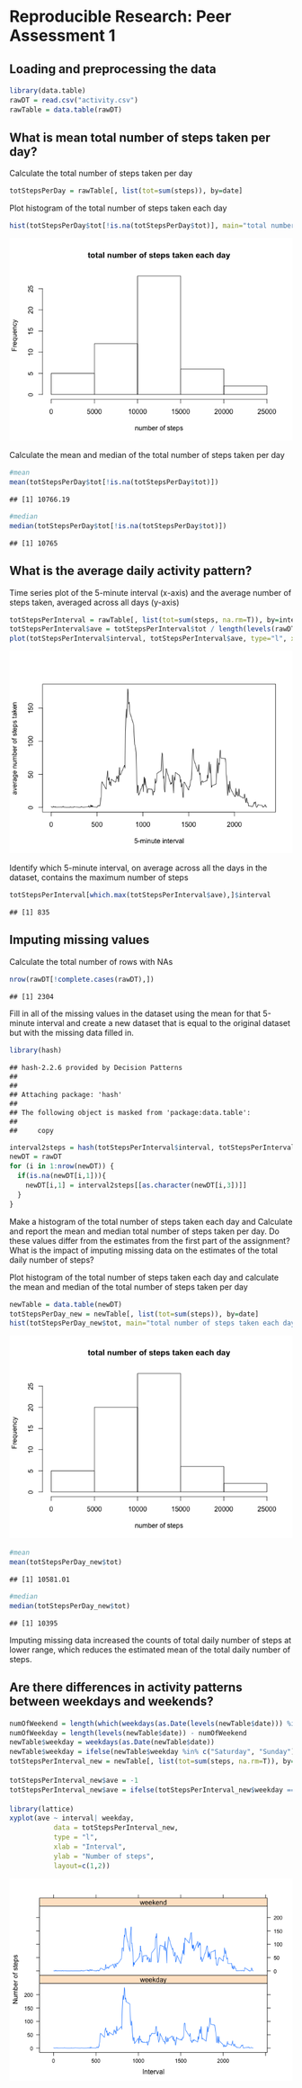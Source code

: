 # Reproducible Research: Peer Assessment 1


## Loading and preprocessing the data

```r
library(data.table)
rawDT = read.csv("activity.csv")
rawTable = data.table(rawDT)
```

## What is mean total number of steps taken per day?

Calculate the total number of steps taken per day


```r
totStepsPerDay = rawTable[, list(tot=sum(steps)), by=date]
```

Plot histogram of the total number of steps taken each day


```r
hist(totStepsPerDay$tot[!is.na(totStepsPerDay$tot)], main="total number of steps taken each day", xlab="number of steps")
```

![](PA1_template_files/figure-html/unnamed-chunk-3-1.png) 

Calculate the mean and median of the total number of steps taken per day


```r
#mean
mean(totStepsPerDay$tot[!is.na(totStepsPerDay$tot)])
```

```
## [1] 10766.19
```

```r
#median
median(totStepsPerDay$tot[!is.na(totStepsPerDay$tot)])
```

```
## [1] 10765
```

## What is the average daily activity pattern?

Time series plot of the 5-minute interval (x-axis) and the average number of steps taken, averaged across all days (y-axis)


```r
totStepsPerInterval = rawTable[, list(tot=sum(steps, na.rm=T)), by=interval]
totStepsPerInterval$ave = totStepsPerInterval$tot / length(levels(rawDT$date))
plot(totStepsPerInterval$interval, totStepsPerInterval$ave, type="l", xlab="5-minute interval", ylab="average number of steps taken")
```

![](PA1_template_files/figure-html/unnamed-chunk-5-1.png) 

Identify which 5-minute interval, on average across all the days in the dataset, contains the maximum number of steps


```r
totStepsPerInterval[which.max(totStepsPerInterval$ave),]$interval
```

```
## [1] 835
```

## Imputing missing values

Calculate the total number of rows with NAs


```r
nrow(rawDT[!complete.cases(rawDT),])
```

```
## [1] 2304
```

Fill in all of the missing values in the dataset using the mean for that 5-minute interval and create a new dataset that is equal to the original dataset but with the missing data filled in.


```r
library(hash)
```

```
## hash-2.2.6 provided by Decision Patterns
## 
## 
## Attaching package: 'hash'
## 
## The following object is masked from 'package:data.table':
## 
##     copy
```

```r
interval2steps = hash(totStepsPerInterval$interval, totStepsPerInterval$ave)
newDT = rawDT
for (i in 1:nrow(newDT)) {
  if(is.na(newDT[i,1])){
    newDT[i,1] = interval2steps[[as.character(newDT[i,3])]]
  }
}
```

Make a histogram of the total number of steps taken each day and Calculate and report the mean and median total number of steps taken per day. Do these values differ from the estimates from the first part of the assignment? What is the impact of imputing missing data on the estimates of the total daily number of steps?

Plot histogram of the total number of steps taken each day and calculate the mean and median of the total number of steps taken per day


```r
newTable = data.table(newDT)
totStepsPerDay_new = newTable[, list(tot=sum(steps)), by=date]
hist(totStepsPerDay_new$tot, main="total number of steps taken each day", xlab="number of steps")
```

![](PA1_template_files/figure-html/unnamed-chunk-9-1.png) 

```r
#mean
mean(totStepsPerDay_new$tot)
```

```
## [1] 10581.01
```

```r
#median
median(totStepsPerDay_new$tot)
```

```
## [1] 10395
```

Imputing missing data increased the counts of total daily number of steps at lower range, which reduces the estimated mean  of the total daily number of steps.

## Are there differences in activity patterns between weekdays and weekends?




```r
numOfWeekend = length(which(weekdays(as.Date(levels(newTable$date))) %in% c("Saturday","Sunday")))
numOfWeekday = length(levels(newTable$date)) - numOfWeekend
newTable$weekday = weekdays(as.Date(newTable$date))
newTable$weekday = ifelse(newTable$weekday %in% c("Saturday", "Sunday"), "weekend", "weekday")
totStepsPerInterval_new = newTable[, list(tot=sum(steps, na.rm=T)), by=list(interval, weekday)]

totStepsPerInterval_new$ave = -1
totStepsPerInterval_new$ave = ifelse(totStepsPerInterval_new$weekday == "weekday", totStepsPerInterval_new$tot / numOfWeekday, totStepsPerInterval_new$tot / numOfWeekend)

library(lattice)
xyplot(ave ~ interval| weekday, 
           data = totStepsPerInterval_new,
           type = "l",
           xlab = "Interval",
           ylab = "Number of steps",
           layout=c(1,2))
```

![](PA1_template_files/figure-html/unnamed-chunk-10-1.png) 
